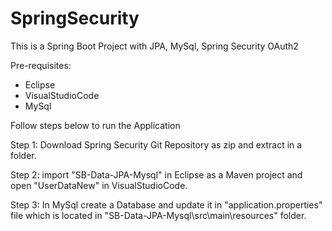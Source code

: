 # SpringSecurity
This is a Spring Boot Project with JPA, MySql, Spring Security OAuth2

Pre-requisites:
* Eclipse
* VisualStudioCode
* MySql


Follow steps below to run the Application

Step 1: Download Spring Security Git Repository as zip and extract in a folder.

Step 2: import "SB-Data-JPA-Mysql" in Eclipse as a Maven project and open "UserDataNew" in VisualStudioCode.

Step 3: In MySql create a Database and update it in "application.properties" file which is located in "SB-Data-JPA-Mysql\src\main\resources" folder.
